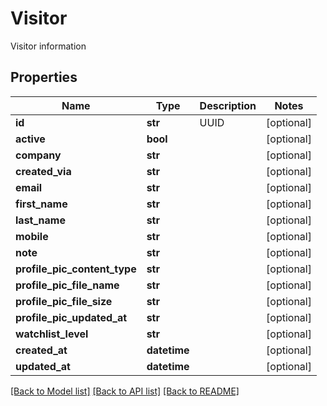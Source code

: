 # Visitor

Visitor information
## Properties
Name | Type | Description | Notes
------------ | ------------- | ------------- | -------------
**id** | **str** | UUID | [optional] 
**active** | **bool** |  | [optional] 
**company** | **str** |  | [optional] 
**created_via** | **str** |  | [optional] 
**email** | **str** |  | [optional] 
**first_name** | **str** |  | [optional] 
**last_name** | **str** |  | [optional] 
**mobile** | **str** |  | [optional] 
**note** | **str** |  | [optional] 
**profile_pic_content_type** | **str** |  | [optional] 
**profile_pic_file_name** | **str** |  | [optional] 
**profile_pic_file_size** | **str** |  | [optional] 
**profile_pic_updated_at** | **str** |  | [optional] 
**watchlist_level** | **str** |  | [optional] 
**created_at** | **datetime** |  | [optional] 
**updated_at** | **datetime** |  | [optional] 

[[Back to Model list]](../README.md#documentation-for-models) [[Back to API list]](../README.md#documentation-for-api-endpoints) [[Back to README]](../README.md)


